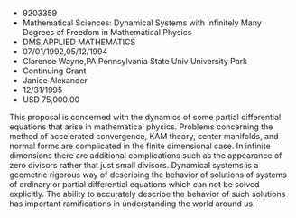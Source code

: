 
* 9203359
* Mathematical Sciences: Dynamical Systems with Infinitely Many Degrees of Freedom in Mathematical Physics
* DMS,APPLIED MATHEMATICS
* 07/01/1992,05/12/1994
* Clarence Wayne,PA,Pennsylvania State Univ University Park
* Continuing Grant
* Janice Alexander
* 12/31/1995
* USD 75,000.00

This proposal is concerned with the dynamics of some partial differential
equations that arise in mathematical physics. Problems concerning the method of
accelerated convergence, KAM theory, center manifolds, and normal forms are
complicated in the finite dimensional case. In infinite dimensions there are
additional complications such as the appearance of zero divisors rather that
just small divisors. Dynamical systems is a geometric rigorous way of describing
the behavior of solutions of systems of ordinary or partial differential
equations which can not be solved explicitly. The ability to accurately describe
the behavior of such solutions has important ramifications in understanding the
world around us.
